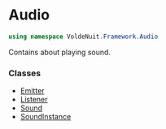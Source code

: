 # Audio

```C#
using namespace VoldeNuit.Framework.Audio
```

Contains about playing sound.

### Classes

- [Emitter](./Emitter.md)
- [Listener](./Listener.md)
- [Sound](./Sound.md)
- [SoundInstance](./SoundInstance.md)